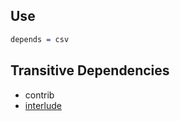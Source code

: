 ## Use
```idris
depends = csv
```

## Transitive Dependencies
* contrib
* [interlude](https://github.com/alrunner4/idris-interlude)
